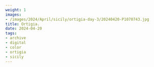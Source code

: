 ```yaml
---
weight: 1
images:
- /images/2024/April/sicily/ortigia-day-3/20240420-P1070743.jpg
title: Ortigia.
date: 2024-04-20
tags:
- archive
- digital
- color
- ortigia
- sicily
---
```


